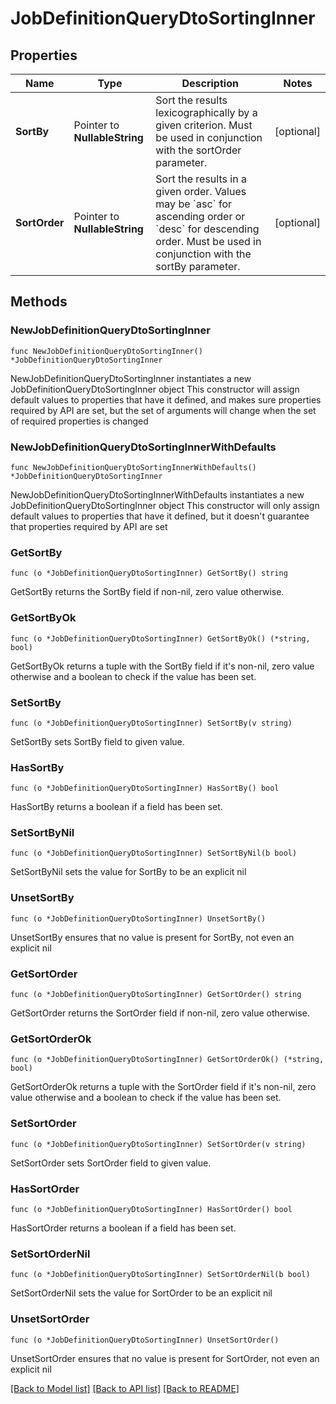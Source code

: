 # JobDefinitionQueryDtoSortingInner

## Properties

Name | Type | Description | Notes
------------ | ------------- | ------------- | -------------
**SortBy** | Pointer to **NullableString** | Sort the results lexicographically by a given criterion. Must be used in conjunction with the sortOrder parameter. | [optional] 
**SortOrder** | Pointer to **NullableString** | Sort the results in a given order. Values may be &#x60;asc&#x60; for ascending order or &#x60;desc&#x60; for descending order. Must be used in conjunction with the sortBy parameter. | [optional] 

## Methods

### NewJobDefinitionQueryDtoSortingInner

`func NewJobDefinitionQueryDtoSortingInner() *JobDefinitionQueryDtoSortingInner`

NewJobDefinitionQueryDtoSortingInner instantiates a new JobDefinitionQueryDtoSortingInner object
This constructor will assign default values to properties that have it defined,
and makes sure properties required by API are set, but the set of arguments
will change when the set of required properties is changed

### NewJobDefinitionQueryDtoSortingInnerWithDefaults

`func NewJobDefinitionQueryDtoSortingInnerWithDefaults() *JobDefinitionQueryDtoSortingInner`

NewJobDefinitionQueryDtoSortingInnerWithDefaults instantiates a new JobDefinitionQueryDtoSortingInner object
This constructor will only assign default values to properties that have it defined,
but it doesn't guarantee that properties required by API are set

### GetSortBy

`func (o *JobDefinitionQueryDtoSortingInner) GetSortBy() string`

GetSortBy returns the SortBy field if non-nil, zero value otherwise.

### GetSortByOk

`func (o *JobDefinitionQueryDtoSortingInner) GetSortByOk() (*string, bool)`

GetSortByOk returns a tuple with the SortBy field if it's non-nil, zero value otherwise
and a boolean to check if the value has been set.

### SetSortBy

`func (o *JobDefinitionQueryDtoSortingInner) SetSortBy(v string)`

SetSortBy sets SortBy field to given value.

### HasSortBy

`func (o *JobDefinitionQueryDtoSortingInner) HasSortBy() bool`

HasSortBy returns a boolean if a field has been set.

### SetSortByNil

`func (o *JobDefinitionQueryDtoSortingInner) SetSortByNil(b bool)`

 SetSortByNil sets the value for SortBy to be an explicit nil

### UnsetSortBy
`func (o *JobDefinitionQueryDtoSortingInner) UnsetSortBy()`

UnsetSortBy ensures that no value is present for SortBy, not even an explicit nil
### GetSortOrder

`func (o *JobDefinitionQueryDtoSortingInner) GetSortOrder() string`

GetSortOrder returns the SortOrder field if non-nil, zero value otherwise.

### GetSortOrderOk

`func (o *JobDefinitionQueryDtoSortingInner) GetSortOrderOk() (*string, bool)`

GetSortOrderOk returns a tuple with the SortOrder field if it's non-nil, zero value otherwise
and a boolean to check if the value has been set.

### SetSortOrder

`func (o *JobDefinitionQueryDtoSortingInner) SetSortOrder(v string)`

SetSortOrder sets SortOrder field to given value.

### HasSortOrder

`func (o *JobDefinitionQueryDtoSortingInner) HasSortOrder() bool`

HasSortOrder returns a boolean if a field has been set.

### SetSortOrderNil

`func (o *JobDefinitionQueryDtoSortingInner) SetSortOrderNil(b bool)`

 SetSortOrderNil sets the value for SortOrder to be an explicit nil

### UnsetSortOrder
`func (o *JobDefinitionQueryDtoSortingInner) UnsetSortOrder()`

UnsetSortOrder ensures that no value is present for SortOrder, not even an explicit nil

[[Back to Model list]](../README.md#documentation-for-models) [[Back to API list]](../README.md#documentation-for-api-endpoints) [[Back to README]](../README.md)



